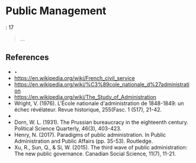 # Public Management

: 17

> …
> 

## References

- ‣
- https://en.wikipedia.org/wiki/French_civil_service
- https://en.wikipedia.org/wiki/%C3%89cole_nationale_d%27administration
- https://en.wikipedia.org/wiki/The_Study_of_Administration
- Wright, V. (1976). L'École nationale d'administration de 1848-1849: un échec révélateur. Revue historique, 255(Fasc. 1 (517), 21-42.
- 
- Dorn, W. L. (1931). The Prussian bureaucracy in the eighteenth century. Political Science Quarterly, 46(3), 403-423.
- Henry, N. (2017). Paradigms of public administration. In Public Administration and Public Affairs (pp. 35-53). Routledge.
- Xu, R., Sun, Q., & Si, W. (2015). The third wave of public administration: The new public governance. Canadian Social Science, 11(7), 11-21.
